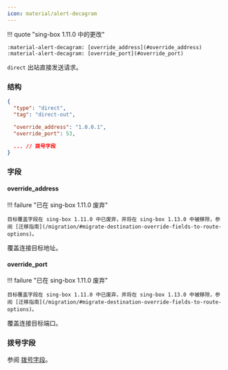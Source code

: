 ```yaml
---
icon: material/alert-decagram
---
```


!!! quote "sing-box 1.11.0 中的更改"

    :material-alert-decagram: [override_address](#override_address)  
    :material-alert-decagram: [override_port](#override_port)

`direct` 出站直接发送请求。

### 结构

```json
{
  "type": "direct",
  "tag": "direct-out",
  
  "override_address": "1.0.0.1",
  "override_port": 53,

  ... // 拨号字段
}
```

### 字段

#### override_address

!!! failure "已在 sing-box 1.11.0 废弃"

    目标覆盖字段在 sing-box 1.11.0 中已废弃，并将在 sing-box 1.13.0 中被移除，参阅 [迁移指南](/migration/#migrate-destination-override-fields-to-route-options)。

覆盖连接目标地址。

#### override_port

!!! failure "已在 sing-box 1.11.0 废弃"

    目标覆盖字段在 sing-box 1.11.0 中已废弃，并将在 sing-box 1.13.0 中被移除，参阅 [迁移指南](/migration/#migrate-destination-override-fields-to-route-options)。

覆盖连接目标端口。

### 拨号字段

参阅 [拨号字段](/zh/configuration/shared/dial/)。
